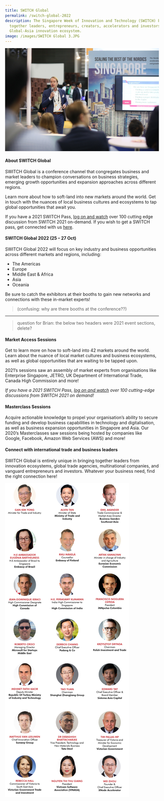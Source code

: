 ```yaml
---
title: SWITCH Global
permalink: /switch-global-2022
description: The Singapore Week of Innovation and Technology (SWITCH) brings
  together leaders, entrepreneurs, creators, accelerators and investors from the
  Global-Asia innovation ecosystem.
image: /images/SWITCH Global 3.JPG
---
```

![](/images/SWITCH%20Global%201.jpg)
#### About SWITCH Global
SWITCH Global is a conference channel that congregates business and market leaders to champion conversations on business strategies, emerging growth opportunities and expansion approaches across different regions.

Learn more about how to soft-land into new markets around the world. Get in touch with the nuances of local business cultures and ecosystems to tap global opportunities that await you.  

If you have a 2021 SWITCH Pass, [log on and watch](https://community.switchsg.org/sessions) over 100 cutting edge discussion from SWITCH 2021 on-demand. If you wish to get a SWITCH pass, get connected with us [here](https://go.gov.sg/switch-community-interest-web).

#### SWITCH Global 2022 (25 – 27 Oct) 
SWITCH Global 2022 will focus on key industry and business opportunities across different markets and regions, including:
* The Americas
* Europe
* Middle East & Africa 
* Asia 
* Oceania  

Be sure to catch the exhibitors at their booths to gain new networks and connections with these in-market experts!

> (confusing: why are there booths at the conference??)

---
> question for Brian: the  below two headers were 2021 event sections, delete?

#### Market Access Sessions
Get to learn more on how to soft-land into 42 markets around the world. Learn about the nuance of local market cultures and business ecosystems, as well as global opportunities that are waiting to be tapped upon. 

2021’s sessions saw an assembly of market experts from organisations like Enterprise Singapore, JETRO, UK Department of International Trade, Canada High Commission and more!

*If you have a 2021 SWITCH Pass, [log on and watch](https://community.switchsg.org/sessions) over 100 cutting-edge discussions from SWITCH 2021 on demand!*

#### Masterclass Sessions
Acquire actionable knowledge to propel your organisation’s ability to secure funding and develop business capabilities in technology and digitalisation, as well as business expansion opportunities in Singapore and Asia. Our 2020’s Masterclasses saw sessions being hosted by companies like Google, Facebook, Amazon Web Services (AWS) and more!

#### Connect with international trade and business leaders

SWITCH Global is entirely unique in bringing together leaders from innovation ecosystems, global trade agencies, multinational companies, and vanguard entrepreneurs and investors. Whatever your business need, find the right connection here!

![SWITCH 2021 Speakers](/images/SWITCH_2021_Speakers_Global_Overview_Highlights_v2.png)